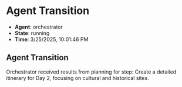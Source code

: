 # Agent Transition

- **Agent**: orchestrator
- **State**: running
- **Time**: 3/25/2025, 10:01:46 PM

## Agent Transition

Orchestrator received results from planning for step: Create a detailed itinerary for Day 2, focusing on cultural and historical sites.

